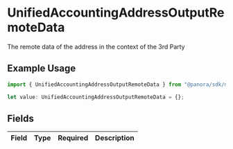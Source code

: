 # UnifiedAccountingAddressOutputRemoteData

The remote data of the address in the context of the 3rd Party

## Example Usage

```typescript
import { UnifiedAccountingAddressOutputRemoteData } from "@panora/sdk/models/components";

let value: UnifiedAccountingAddressOutputRemoteData = {};
```

## Fields

| Field       | Type        | Required    | Description |
| ----------- | ----------- | ----------- | ----------- |